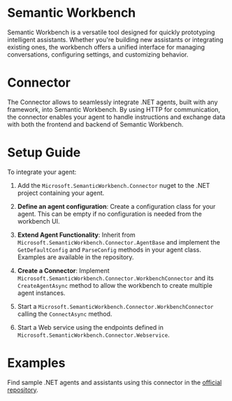 # Semantic Workbench

Semantic Workbench is a versatile tool designed for quickly prototyping intelligent assistants. Whether you're building
new assistants or integrating existing ones, the workbench offers a unified interface for managing conversations,
configuring settings, and customizing behavior.

# Connector

The Connector allows to seamlessly integrate .NET agents, built with any framework, into Semantic Workbench. By  using
HTTP for communication, the connector enables your agent to handle instructions and exchange data with both the
frontend and backend of Semantic Workbench.

# Setup Guide

To integrate your agent:

1. Add the `Microsoft.SemanticWorkbench.Connector` nuget to the .NET project containing your agent.

2. **Define an agent configuration**: Create a configuration class for your agent. This can be empty if no configuration
   is needed from the workbench UI.

3. **Extend Agent Functionality**: Inherit from `Microsoft.SemanticWorkbench.Connector.AgentBase` and implement the
   `GetDefaultConfig` and `ParseConfig` methods in your agent class. Examples are available in the repository.

4. **Create a Connector**: Implement `Microsoft.SemanticWorkbench.Connector.WorkbenchConnector` and its
   `CreateAgentAsync` method to allow the workbench to create multiple agent instances.

5. Start a `Microsoft.SemanticWorkbench.Connector.WorkbenchConnector` calling the `ConnectAsync` method.
 
6. Start a Web service using the endpoints defined in `Microsoft.SemanticWorkbench.Connector.Webservice`.

# Examples

Find sample .NET agents and assistants using this connector in the [official repository](https://github.com/microsoft/semanticworkbench/tree/main/examples).
